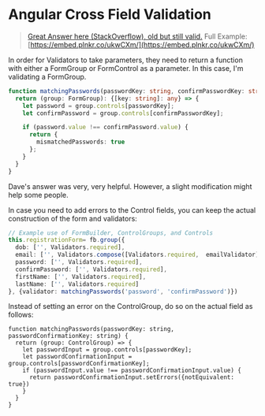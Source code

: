 # Angular Cross Field Validation

> [Great Answer here (StackOverflow), old but still valid.](https://stackoverflow.com/questions/31788681/angular2-validator-which-relies-on-multiple-form-fields)
> Full Example: [https://embed.plnkr.co/ukwCXm/](https://embed.plnkr.co/ukwCXm/)

In order for Validators to take parameters, they need to return a function with either a FormGroup or FormControl as a parameter. 
In this case, I'm validating a FormGroup.

```ts
function matchingPasswords(passwordKey: string, confirmPasswordKey: string) {
  return (group: FormGroup): {[key: string]: any} => {
    let password = group.controls[passwordKey];
    let confirmPassword = group.controls[confirmPasswordKey];

    if (password.value !== confirmPassword.value) {
      return {
        mismatchedPasswords: true
      };
    }
  }
}
```
Dave's answer was very, very helpful. However, a slight modification might help some people.

In case you need to add errors to the Control fields, you can keep the actual construction of the form and validators:

```ts
// Example use of FormBuilder, ControlGroups, and Controls
this.registrationForm= fb.group({
  dob: ['', Validators.required],
  email: ['', Validators.compose([Validators.required,  emailValidator])],
  password: ['', Validators.required],
  confirmPassword: ['', Validators.required],
  firstName: ['', Validators.required],
  lastName: ['', Validators.required]
}, {validator: matchingPasswords('password', 'confirmPassword')})
```

Instead of setting an error on the ControlGroup, do so on the actual field as follows:

```
function matchingPasswords(passwordKey: string, passwordConfirmationKey: string) {
  return (group: ControlGroup) => {
    let passwordInput = group.controls[passwordKey];
    let passwordConfirmationInput = group.controls[passwordConfirmationKey];
    if (passwordInput.value !== passwordConfirmationInput.value) {
      return passwordConfirmationInput.setErrors({notEquivalent: true})
    }
  }
}
```
